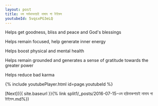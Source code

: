 ```yaml
---
layout: post
title: ওম সর্বভাবনায়ই নামায গা টাইমস
youtubeId: 5vqsxPG3eLQ
---
```

 
 
Helps get goodness, bliss and peace and God's blessings
 
Helps remain focused, help generate inner energy 
 
Helps boost physical and mental health 
 
Helps remain grounded and generates a sense of gratitude towards the greater power 
 
Helps reduce bad karma
 
 
 
 


{% include youtubePlayer.html id=page.youtubeId %}
 
[Next]({{ site.baseurl }}{% link  split1/_posts/2016-07-15-ওম হরিনাকশায়ই নামায গা টাইমস.md%})
 
